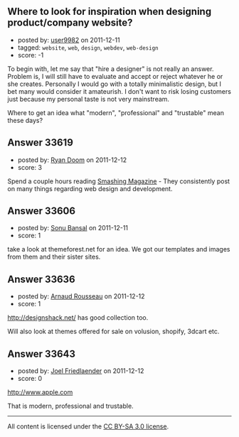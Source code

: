 ## Where to look for inspiration when designing product/company website?

- posted by: [user9982](https://stackexchange.com/users/-1/9982-user9982) on 2011-12-11
- tagged: `website`, `web`, `design`, `webdev`, `web-design`
- score: -1

To begin with, let me say that "hire a designer" is not really an answer. Problem is, I will still have to evaluate and accept or reject whatever he or she creates. Personally I would go with a totally minimalistic design, but I bet many would consider it amateurish. I don't want to risk losing customers just because my personal taste is not very mainstream. 

Where to get an idea what "modern", "professional" and "trustable" mean these days?


## Answer 33619

- posted by: [Ryan Doom](https://stackexchange.com/users/-1/5655-ryan-doom) on 2011-12-12
- score: 3

<p>Spend a couple hours reading <a href="http://www.smashingmagazine.com/" rel="nofollow">Smashing Magazine</a> - They consistently post on many things regarding web design and development. </p>



## Answer 33606

- posted by: [Sonu Bansal](https://stackexchange.com/users/-1/14510-sonu-bansal) on 2011-12-11
- score: 1

take a look at themeforest.net for an idea. We got our templates and images from them and their sister sites.


## Answer 33636

- posted by: [Arnaud Rousseau](https://stackexchange.com/users/-1/14958-arnaud-rousseau) on 2011-12-12
- score: 1

http://designshack.net/ has good collection too.

Will also look at themes offered for sale on volusion, shopify, 3dcart etc.


## Answer 33643

- posted by: [Joel Friedlaender](https://stackexchange.com/users/-1/5543-joel-friedlaender) on 2011-12-12
- score: 0

http://www.apple.com

That is modern, professional and trustable.



---

All content is licensed under the [CC BY-SA 3.0 license](https://creativecommons.org/licenses/by-sa/3.0/).

